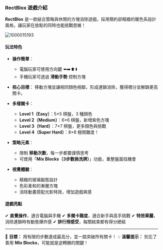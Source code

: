 ### **RectBlox 遊戲介紹**

**RectBlox** 是一款結合策略與休閒的方塊消除遊戲，採用簡約卻精緻的暖色系設計風格，讓玩家在放鬆的同時也能挑戰思維！

![1000015193](https://hackmd.io/_uploads/rJ2wPMwDxe.jpg)


#### **玩法特色**

* **操作簡單**：

  * 電腦玩家可使用方向鍵 ⬅️➡️⬆️⬇️
  * 手機玩家可透過 **滑動手勢** 控制方塊
* **核心目標**：
  移動方塊並讓相同顏色相鄰，形成連鎖消除，獲得積分並解鎖更高關卡。
* **多樣關卡**：

  * **Level 1（Easy）**：5×5 棋盤，3 種顏色
  * **Level 2（Medium）**：6×6 棋盤，新增紫色方塊
  * **Level 3（Hard）**：7×7 棋盤，更多顏色與挑戰
  * **Level 4（Super Hard）**：8×8 極限難度！
* **策略元素**：

  * 限制 **移動次數**，每一步都要謹慎思考
  * 可使用「**Mix Blocks（3步數換洗牌）**」功能，重整盤面找機會
* **視覺體驗**：

  * 精緻的玻璃擬態設計
  * 色彩柔和的漸層方塊
  * 消除動畫搭配光影特效，增加遊戲爽感

#### **遊戲亮點**

✔ **直覺操作**，適合電腦與手機
✔ **多關卡難度**，適合新手與高手挑戰
✔ **特效華麗**，消除連鎖時有動態爆炸感
✔ **排行榜感受**，每關結束都有得分總結

---

📌 **目標：** 用有限的步數達成最高分，並一路突破所有關卡！
💡 **溫馨提示：** 別忘了善用 **Mix Blocks**，可能就是逆轉勝的關鍵！


